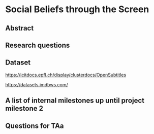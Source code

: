 # Social Beliefs through the Screen

## Abstract
[//]: # (A 150 word description of the project idea, goals, dataset used. What story you would like to tell and why? What's the motivation behind your project?)

## Research questions
[//]: # (A list of research questions you would like to address during the project.)

## Dataset

https://icitdocs.epfl.ch/display/clusterdocs/OpenSubtitles

https://datasets.imdbws.com/

[//]: # (List the datasets you want to use, and some ideas on how do you expect to get, manage, process and enrich it/them. Show us you've read the docs and some examples, and you've a clear idea on what to expect. Discuss data size and format if relevant.) 

## A list of internal milestones up until project milestone 2
[//]: # (Add here a sketch of your planning for the next project milestone.)

## Questions for TAa
[//]: # (Add here some questions you have for us, in general or project-specific.)

